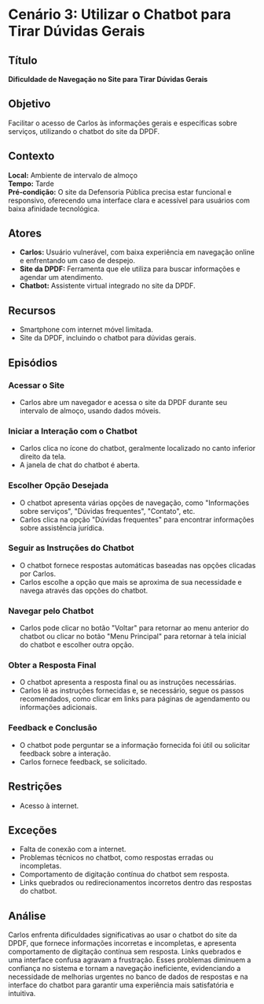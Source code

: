 # Cenário 3: Utilizar o Chatbot para Tirar Dúvidas Gerais

## Título

**Dificuldade de Navegação no Site para Tirar Dúvidas Gerais**

## Objetivo

Facilitar o acesso de Carlos às informações gerais e específicas sobre serviços, utilizando o chatbot do site da DPDF.

## Contexto

**Local:** Ambiente de intervalo de almoço  
**Tempo:** Tarde  
**Pré-condição:** O site da Defensoria Pública precisa estar funcional e responsivo, oferecendo uma interface clara e acessível para usuários com baixa afinidade tecnológica.

## Atores

- **Carlos:** Usuário vulnerável, com baixa experiência em navegação online e enfrentando um caso de despejo.
- **Site da DPDF:** Ferramenta que ele utiliza para buscar informações e agendar um atendimento.
- **Chatbot:** Assistente virtual integrado no site da DPDF.

## Recursos

- Smartphone com internet móvel limitada.
- Site da DPDF, incluindo o chatbot para dúvidas gerais.

## Episódios

### Acessar o Site

- Carlos abre um navegador e acessa o site da DPDF durante seu intervalo de almoço, usando dados móveis.

### Iniciar a Interação com o Chatbot

- Carlos clica no ícone do chatbot, geralmente localizado no canto inferior direito da tela.
- A janela de chat do chatbot é aberta.

### Escolher Opção Desejada

- O chatbot apresenta várias opções de navegação, como "Informações sobre serviços", "Dúvidas frequentes", "Contato", etc.
- Carlos clica na opção "Dúvidas frequentes" para encontrar informações sobre assistência jurídica.

### Seguir as Instruções do Chatbot

- O chatbot fornece respostas automáticas baseadas nas opções clicadas por Carlos.
- Carlos escolhe a opção que mais se aproxima de sua necessidade e navega através das opções do chatbot.

### Navegar pelo Chatbot

- Carlos pode clicar no botão "Voltar" para retornar ao menu anterior do chatbot ou clicar no botão "Menu Principal" para retornar à tela inicial do chatbot e escolher outra opção.

### Obter a Resposta Final

- O chatbot apresenta a resposta final ou as instruções necessárias.
- Carlos lê as instruções fornecidas e, se necessário, segue os passos recomendados, como clicar em links para páginas de agendamento ou informações adicionais.

### Feedback e Conclusão

- O chatbot pode perguntar se a informação fornecida foi útil ou solicitar feedback sobre a interação.
- Carlos fornece feedback, se solicitado.

## Restrições

- Acesso à internet.

## Exceções

- Falta de conexão com a internet.
- Problemas técnicos no chatbot, como respostas erradas ou incompletas.
- Comportamento de digitação contínua do chatbot sem resposta.
- Links quebrados ou redirecionamentos incorretos dentro das respostas do chatbot.

## Análise
Carlos enfrenta dificuldades significativas ao usar o chatbot do site da DPDF, que fornece informações incorretas e incompletas, e apresenta comportamento de digitação contínua sem resposta. Links quebrados e uma interface confusa agravam a frustração. Esses problemas diminuem a confiança no sistema e tornam a navegação ineficiente, evidenciando a necessidade de melhorias urgentes no banco de dados de respostas e na interface do chatbot para garantir uma experiência mais satisfatória e intuitiva.
